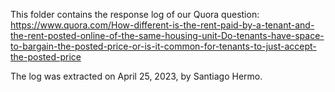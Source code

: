 
This folder contains the response log of our Quora question:
https://www.quora.com/How-different-is-the-rent-paid-by-a-tenant-and-the-rent-posted-online-of-the-same-housing-unit-Do-tenants-have-space-to-bargain-the-posted-price-or-is-it-common-for-tenants-to-just-accept-the-posted-price

The log was extracted on April 25, 2023, by Santiago Hermo.
